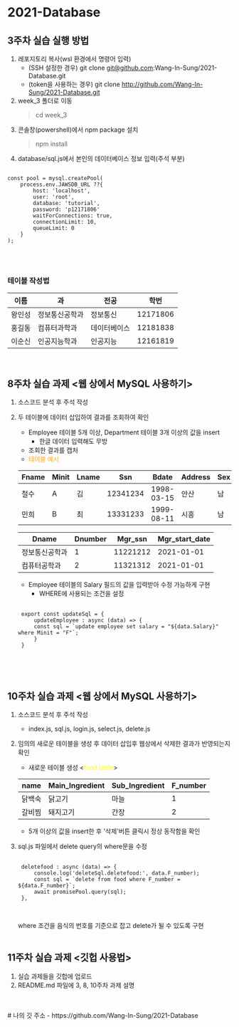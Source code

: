 # 2021-Database

## 3주차 실습 실행 방법
1. 레포지토리 복사(wsl 환경에서 명령어 입력)
    - (SSH 설정한 경우) git clone git@github.com:Wang-In-Sung/2021-Database.git
    - (token을 사용하는 경우) git clone http://github.com/Wang-In-Sung/2021-Database.git
2. week_3 폴더로 이동
    > cd week_3
3. 콘솔창(powershell)에서 npm package 설치
    > npm install
4. database/sql.js에서 본인의 데이터베이스 정보 입력(주석 부분)
<pre>
<code>
const pool = mysql.createPool(
    process.env.JAWSDB_URL ??{
        host: 'localhost',
        user: 'root',
        database: 'tutorial',
        password: 'p12171806'
        waitForConnections: true,
        connectionLimit: 10,
        queueLimit: 0
    }
);
</code>
</pre>
<br>

### 테이블 작성법

이름|과|전공|학번
---|---|---|---
왕인성|정보통신공학과|정보통신|12171806
홍길동|컴퓨터과학과|데이터베이스|12181838
이순신|인공지능학과|인공지능|12161819
<br>

## 8주차 실습 과제 <웹 상에서 MySQL 사용하기>
1. 소스코드 분석 후 주석 작성
2. 두 테이블에 데이터 삽입하여 결과를 조회하여 확인
    - Employee 테이블 5개 이상, Department 테이블 3개 이상의 값을 insert
        - 한글 데이터 입력해도 무방
    - 조회한 결과를 캡처
    - <span style="color:orange">테이블 예시</span>

    Fname|Minit|Lname|Ssn|Bdate|Address|Sex|Salary|Super_ssn|Dno
    ---|---|---|---|---|---|---|---|---|---
    철수|A|김|12341234|1998-03-15|안산|남|4000|11221212|3
    민희|B|최|13331233|1999-08-11|시흥|남|6000|11241412|5

    Dname|Dnumber|Mgr_ssn|Mgr_start_date
    ---|---|---|---
    정보통신공학과|1|11221212|2021-01-01
    컴퓨터공학과|2|11321312|2021-01-01

    - Employee 테이블의 Salary 필드의 값을 입력받아 수정 가능하게 구현
        - WHERE에 사용되는 조건을 설정
    <pre>
    <code>
    export const updateSql = {
        updateEmployee : async (data) => {
        const sql = `update employee set salary = "${data.Salary}" where Minit = "F"`;
        }
    }
    </code>
    </pre>
    <br>

## 10주차 실습 과제 <웹 상에서 MySQL 사용하기>
1. 소스코드 분석 후 주석 작성
    - index.js, sql.js, login.js, select.js, delete.js
2. 임의의 새로운 테이블을 생성 후 데이터 삽입후 웹상에서 삭제한 결과가 반영되는지 확인
    - 새로운 테이블 생성 <<span style="color:yellow">food table</span>>

    name|Main_Ingredient|Sub_Ingredient|F_number|
    ---|---|---|---|
    닭백숙|닭고기|마늘|1
    갈비찜|돼지고기|간장|2
    - 5개 이상의 값을 insert한 후 '삭제'버튼 클릭시 정상 동작함을 확인
3. sql.js 파일에서 delete query의 where문을 수정
    <pre>
    <code>
    deletefood : async (data) => {
        console.log('deleteSql.deletefood:', data.F_number);
        const sql = `delete from food where F_number = ${data.F_number}`;
        await promisePool.query(sql);
    },
    </code>
    </pre>
    where 조건을 음식의 번호를 기준으로 잡고 delete가 될 수 있도록 구현
    <br>
    <br>
## 11주차 실습 과제 <깃헙 사용법>
1. 실습 과제들을 깃헙에 업로드
2. README.md 파일에 3, 8, 10주차 과제 설명

<br>
<br>
# 나의 깃 주소 
- https://github.com/Wang-In-Sung/2021-Database
